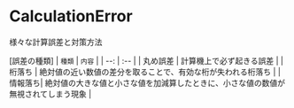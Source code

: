 # CalculationError
様々な計算誤差と対策方法  
  
[誤差の種類]
| `種類` | `内容` | 
| --: | :--    |
| 丸め誤差 | 計算機上で必ず起きる誤差 |
| 桁落ち | 絶対値の近い数値の差分を取ることで、有効な桁が失われる桁落ち |
| 情報落ち| 絶対値の大きな値と小さな値を加減算したときに、小さな値の数値が無視されてしまう現象 |

